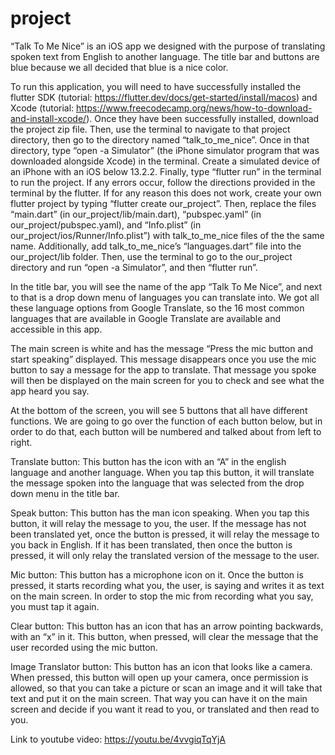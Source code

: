 # project
“Talk To Me Nice” is an iOS app we designed with the purpose of translating spoken text from English to another language. 
The title bar and buttons are blue because we all decided that blue is a nice color.

To run this application, you will need to have successfully installed the flutter SDK (tutorial: https://flutter.dev/docs/get-started/install/macos) and 
Xcode (tutorial: https://www.freecodecamp.org/news/how-to-download-and-install-xcode/). Once they have been successfully installed, download the project 
zip file. Then, use the terminal to navigate to that project directory, then go to the directory named “talk_to_me_nice”. Once in that directory, type 
“open -a Simulator” (the iPhone simulator program that was downloaded alongside Xcode) in the terminal. Create a simulated device of an iPhone with an iOS
below 13.2.2. Finally, type “flutter run” in the terminal to run the project. If any errors occur, follow the directions provided in the terminal by the 
flutter. If for any reason this does not work, create your own flutter project by typing “flutter create our_project”. Then, replace the files “main.dart” 
(in our_project/lib/main.dart), “pubspec.yaml” (in our_project/pubspec.yaml), and “Info.plist” (in our_project/ios/Runner/Info.plist”) with talk_to_me_nice 
files of the the same name. Additionally, add talk_to_me_nice’s “languages.dart” file into the our_project/lib folder. Then, use the terminal to go to the 
our_project directory and run “open -a Simulator”, and then “flutter run”.

In the title bar, you will see the name of the app “Talk To Me Nice”, and next to that is a drop down menu of languages you can translate into. We got all 
these language options from Google Translate, so the 16 most common languages that are available in Google Translate are available and accessible in this
app. 

The main screen is white and has the message “Press the mic button and start speaking” displayed. This message disappears once you use the mic button to 
say a message for the app to translate. That message you spoke will then be displayed on the main screen for you to check and see what the app heard you say. 

At the bottom of the screen, you will see 5 buttons that all have different functions. We are going to go over the function of each button below, but in order 
to do that, each button will be numbered and talked about from left to right.

Translate button: This button has the icon with an “A” in the english language and another language. When you tap this button, it will translate the message 
spoken into the language that was selected from the drop down menu in the title bar.

Speak button: This button has the man icon speaking. When you tap this button, it will relay the message to you, the user. If the message has not been 
translated yet, once the button is pressed, it will relay the message to you back in English. If it has been translated, then once the button is pressed, 
it will only relay the translated version of the message to the user. 

Mic button: This button has a microphone icon on it. Once the button is pressed, it starts recording what you, the user, is saying and writes it as text on 
the main screen. In order to stop the mic from recording what you say, you must tap it again. 

Clear button: This button has an icon that has an arrow pointing backwards, with an “x” in it. This button, when pressed, will clear the message that the user 
recorded using the mic button. 

Image Translator button: This button has an icon that looks like a camera. When pressed, this button will open up your camera, once permission is allowed, so 
that you can take a picture or scan an image and it will take that text and put it on the main screen. That way you can have it on the main screen and decide 
if you want it read to you, or translated and then read to you. 

Link to youtube video: https://youtu.be/4vvgiqTqYjA
